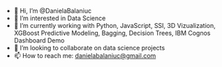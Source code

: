 - 👋 Hi, I’m @DanielaBalaniuc
- 👀 I’m interested in Data Science
- 🌱 I’m currently working with Python, JavaScript, SSI, 3D Vizualization, XGBoost Predictive Modeling, Bagging, Decision Trees, IBM Cognos Dashboard Demo
- 💞️ I’m looking to collaborate on data science projects
- 📫 How to reach me: danielabalaniuc@gmail.com

<!---
DanielaBalaniuc/DanielaBalaniuc is a ✨ special ✨ repository because its `README.md` (this file) appears on your GitHub profile.
You can click the Preview link to take a look at your changes.
--->
